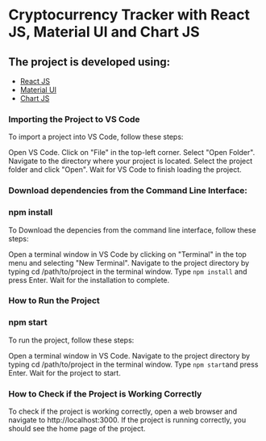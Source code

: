 # Cryptocurrency Tracker with React JS, Material UI and Chart JS

## The project is developed using: 

- [React JS](https://reactjs.org/)
- [Material UI](https://v4.mui.com/)
- [Chart JS](https://reactchartjs.github.io/react-chartjs-2/#/)


### Importing the Project to VS Code
To import a project into VS Code, follow these steps:

Open VS Code.
Click on "File" in the top-left corner.
Select "Open Folder".
Navigate to the directory where your project is located.
Select the project folder and click "Open".
Wait for VS Code to finish loading the project.

### Download dependencies from the Command Line Interface:

### npm install
To Download the depencies from the command line interface, follow these steps:

Open a terminal window in VS Code by clicking on "Terminal" in the top menu and selecting "New Terminal".
Navigate to the project directory by typing cd /path/to/project in the terminal window.
Type `npm install` and press Enter.
Wait for the installation to complete.

### How to Run the Project
### npm start
To run the project, follow these steps:

Open a terminal window in VS Code.
Navigate to the project directory by typing cd /path/to/project in the terminal window.
Type `npm start`and press Enter.
Wait for the project to start.

### How to Check if the Project is Working Correctly
To check if the project is working correctly, open a web browser and navigate to http://localhost:3000. If the project is running correctly, you should see the home page of the project.
